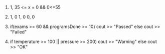 1. 1, 35 <= x = 0 && 0<=55

2. 1, 0
   1, 0
   0, 0

3. if(exams >= 60 && programsDone >= 10)
   cout >> "Passed"
   else
   cout >> "Failed"

4. if temperature >= 100 || pressure >= 200)
   cout >> "Warning"
   else
   cout >> "OK"